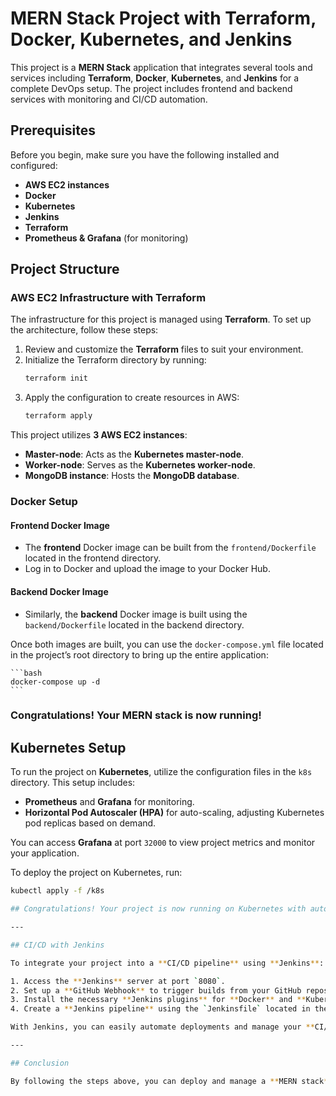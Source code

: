 # MERN Stack Project with Terraform, Docker, Kubernetes, and Jenkins

This project is a **MERN Stack** application that integrates several tools and services including **Terraform**, **Docker**, **Kubernetes**, and **Jenkins** for a complete DevOps setup. The project includes frontend and backend services with monitoring and CI/CD automation.

## Prerequisites

Before you begin, make sure you have the following installed and configured:

- **AWS EC2 instances**
- **Docker**
- **Kubernetes**
- **Jenkins**
- **Terraform**
- **Prometheus & Grafana** (for monitoring)

## Project Structure

### AWS EC2 Infrastructure with Terraform

The infrastructure for this project is managed using **Terraform**. To set up the architecture, follow these steps:

1. Review and customize the **Terraform** files to suit your environment.
2. Initialize the Terraform directory by running:
    ```bash
    terraform init
    ```
3. Apply the configuration to create resources in AWS:
    ```bash
    terraform apply
    ```

This project utilizes **3 AWS EC2 instances**:

- **Master-node**: Acts as the **Kubernetes master-node**.
- **Worker-node**: Serves as the **Kubernetes worker-node**.
- **MongoDB instance**: Hosts the **MongoDB database**.

### Docker Setup

#### Frontend Docker Image

- The **frontend** Docker image can be built from the `frontend/Dockerfile` located in the frontend directory.
- Log in to Docker and upload the image to your Docker Hub.

#### Backend Docker Image

- Similarly, the **backend** Docker image is built using the `backend/Dockerfile` located in the backend directory.

Once both images are built, you can use the `docker-compose.yml` file located in the project’s root directory to bring up the entire application:

    ```bash
    docker-compose up -d
    ```

### Congratulations! Your MERN stack is now running!

## Kubernetes Setup

To run the project on **Kubernetes**, utilize the configuration files in the `k8s` directory. This setup includes:

- **Prometheus** and **Grafana** for monitoring.
- **Horizontal Pod Autoscaler (HPA)** for auto-scaling, adjusting Kubernetes pod replicas based on demand.

You can access **Grafana** at port `32000` to view project metrics and monitor your application.

To deploy the project on Kubernetes, run:

```bash
kubectl apply -f /k8s

## Congratulations! Your project is now running on Kubernetes with auto-scaling.

---

## CI/CD with Jenkins

To integrate your project into a **CI/CD pipeline** using **Jenkins**:

1. Access the **Jenkins** server at port `8080`.
2. Set up a **GitHub Webhook** to trigger builds from your GitHub repository.
3. Install the necessary **Jenkins plugins** for **Docker** and **Kubernetes** support.
4. Create a **Jenkins pipeline** using the `Jenkinsfile` located in the project’s root directory to automate the entire process.

With Jenkins, you can easily automate deployments and manage your **CI/CD workflows**!

---

## Conclusion

By following the steps above, you can deploy and manage a **MERN stack** application with the full power of **Docker**, **Kubernetes**, **Terraform**, and **Jenkins**. Enjoy your automated and scalable **DevOps** environment!

